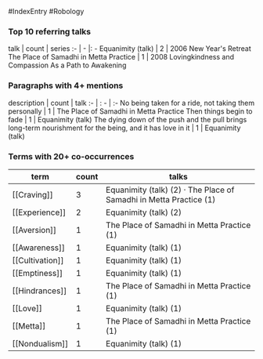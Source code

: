 #IndexEntry #Robology

### Top 10 referring talks
talk | count | series
:- | - |: -
<a data-href="Equanimity (talk)" class="internal-link">Equanimity (talk)</a> | 2 | <a data-href="2006 New Year's Retreat" class="internal-link">2006 New Year&#x27;s Retreat</a>
<a data-href="The Place of Samadhi in Metta Practice" class="internal-link">The Place of Samadhi in Metta Practice</a> | 1 | <a data-href="2008 Lovingkindness and Compassion As a Path to Awakening" class="internal-link">2008 Lovingkindness and Compassion As a Path to Awakening</a>

### Paragraphs with 4+ mentions
description | count | talk
:- | : - | :-
<a aria-label-position="top" aria-label="The Place of Samadhi in Metta Practice > No being taken for a ride not taking them personally" data-href="The Place of Samadhi in Metta Practice#No being taken for a ride not taking them personally" class="internal-link">No being taken for a ride, not taking them personally</a> | 1 | <a data-href="The Place of Samadhi in Metta Practice" class="internal-link">The Place of Samadhi in Metta Practice</a>
<a aria-label-position="top" aria-label="Equanimity (talk) > Then things begin to fade" data-href="Equanimity (talk)#Then things begin to fade" class="internal-link">Then things begin to fade</a> | 1 | <a data-href="Equanimity (talk)" class="internal-link">Equanimity (talk)</a>
<a aria-label-position="top" aria-label="Equanimity (talk) > The dying down of the push and the pull brings long-term nourishment for the being and it has love in it" data-href="Equanimity (talk)#The dying down of the push and the pull brings long-term nourishment for the being and it has love in it" class="internal-link">The dying down of the push and the pull brings long-term nourishment for the being, and it has love in it</a> | 1 | <a data-href="Equanimity (talk)" class="internal-link">Equanimity (talk)</a>

### Terms with 20+ co-occurrences
term | count | talks
-|-|-
[[Craving]] | 3 | <span class="counts"><a data-href="Equanimity (talk)" class="internal-link">Equanimity (talk)</a> (2) · <a data-href="The Place of Samadhi in Metta Practice" class="internal-link">The Place of Samadhi in Metta Practice</a> (1)</span> 
[[Experience]] | 2 | <span class="counts"><a data-href="Equanimity (talk)" class="internal-link">Equanimity (talk)</a> (2)</span> 
[[Aversion]] | 1 | <span class="counts"><a data-href="The Place of Samadhi in Metta Practice" class="internal-link">The Place of Samadhi in Metta Practice</a> (1)</span> 
[[Awareness]] | 1 | <span class="counts"><a data-href="Equanimity (talk)" class="internal-link">Equanimity (talk)</a> (1)</span> 
[[Cultivation]] | 1 | <span class="counts"><a data-href="Equanimity (talk)" class="internal-link">Equanimity (talk)</a> (1)</span> 
[[Emptiness]] | 1 | <span class="counts"><a data-href="Equanimity (talk)" class="internal-link">Equanimity (talk)</a> (1)</span> 
[[Hindrances]] | 1 | <span class="counts"><a data-href="The Place of Samadhi in Metta Practice" class="internal-link">The Place of Samadhi in Metta Practice</a> (1)</span> 
[[Love]] | 1 | <span class="counts"><a data-href="Equanimity (talk)" class="internal-link">Equanimity (talk)</a> (1)</span> 
[[Metta]] | 1 | <span class="counts"><a data-href="The Place of Samadhi in Metta Practice" class="internal-link">The Place of Samadhi in Metta Practice</a> (1)</span> 
[[Nondualism]] | 1 | <span class="counts"><a data-href="Equanimity (talk)" class="internal-link">Equanimity (talk)</a> (1)</span> 

